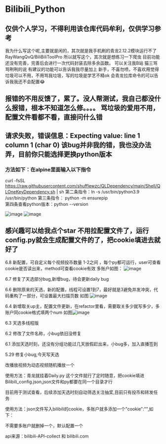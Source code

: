 # Bilibili_Python
## 仅供个人学习，不得利用该仓库代码牟利，仅供学习参考
我为什么写这个呢,主要就是闲的，其次就是我手机刷的青龙2.12.2模块运行不了 RayWangQvQ/BiliBiliToolPro 所以就写这个，其次就是想练习一下爬虫
目前功能还没有完善，完善后会进行一次代码封装去除多余函数。
可以关注我B站 猫三骂骂咧咧的说
有建议的功能可以告诉我我尽量加上
新手，不喜勿喷，不喜欢用觉得垃圾可以不用，不用骂我垃圾，写的垃圾是学艺不精ok
会青龙拉库命令的可以告诉我我还不会配置😂
## 报错的不用反馈了，累了。没人帮测试，我自己都没什么报错，根本不知道怎么修。。。。 骂垃圾的爱用不用，配置文件看都不看，直接问什么错

## 请求失败，错误信息：Expecting value: line 1 column 1 (char 0) 该bug并非我的错，我也没办法弄，目前你只能选择更换python版本
### 方法如下：在alpine里面输入以下指令 
curl -fsSL https://raw.githubusercontent.com/shufflewzc/QLDependency/main/Shell/QLOneKeyDependency.sh | sh
第二条指令：ln -s /usr/bin/python3.9 /usr/bin/python
第三条指令： python -m ensurepip  
第四条查看python版本：python --version

![image](https://user-images.githubusercontent.com/63834404/173025386-e3cafe03-05f4-4596-a548-f35ef5368d24.png)
![image](https://user-images.githubusercontent.com/63834404/173025446-7eaf32e1-e43a-4ca9-bb5e-0a0f357e1ed4.png)

## 感兴趣可以给我点个star  不用拉配置文件了，运行config.py就会生成配置文件的了，把cookie填进去就好了

6.8 新配置，可自定义每个视频投币数量 1-2之间 ，每个py都可运行，user可查看cookie是否读出来，method可查看cookie有效 多账户如图：
![image](https://user-images.githubusercontent.com/63834404/172534292-379beceb-fa2d-42dc-ab4e-39cb965181fc.png)

6.7 修复了天选部分bug,新增bug，待会更新daily bug

6.6 删除原来的天选，新的配置，线程可设置1到7，最好就是3避免并发冲突，代码重构了一部分，可设置最大扫描页数 如图 ![image](https://user-images.githubusercontent.com/63834404/172145153-d9772e37-55df-4455-b6e3-e616fdc32469.png)


6.4 新增取关up主，配置文件更新，在refactor里看，需要取关多少就写多少，多账户同cookie格式填两个num 如图![image](https://user-images.githubusercontent.com/63834404/171981480-0dff8dea-f96f-4aef-82e0-7e85e333de39.png)


6.3 天选多线程版

6.2 修改了文件名称，小bug依旧没修复

6.1 添加天选时刻，还没有分组功能过几天放假赶出来，小bug多，加入直播签到

5.29 修复小bug,今天写天选

改播放视频为动态视频随机播放一个
 
使用方法：青龙就挂着Daily.py 这个文件就行了定时随意，把cookie填进Bilibili_config.json,json文件和py都要在同一个目录才行

目前用于测试查看，后续添加天选时刻自动筛选关注抽奖,目前只有投币和转发任务

使用方法：json文件写入bilibili的cookie，多账户就多添加一个"cookie":"",如下：

不需要多账户就删掉一个，默认配置一个

api来源：bilibili-API-collect   和  bilibili.com
